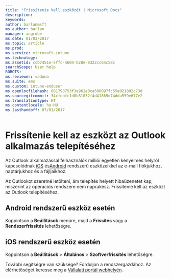 ```yaml
---
title: "Frissítenie kell eszközét | Microsoft Docs"
description: 
keywords: 
author: barlanmsft
ms.author: barlan
manager: angrobe
ms.date: 01/03/2017
ms.topic: article
ms.prod: 
ms.service: microsoft-intune
ms.technology: 
ms.assetid: ccb7451e-5ffc-4604-b28e-8322cc64c58c
searchScope: User help
ROBOTS: 
ms.reviewer: vadona
ms.suite: ems
ms.custom: intune-enduser
ms.openlocfilehash: 081798753f3e962e0ca500097fc55e021802c73d
ms.sourcegitcommit: 34cfebfc1d8b81032f4d41869d74dda559e677e2
ms.translationtype: HT
ms.contentlocale: hu-HU
ms.lasthandoff: 07/01/2017
---
```

# <a name="you-need-to-upgrade-your-device-to-install-the-outlook-app"></a>Frissítenie kell az eszközt az Outlook alkalmazás telepítéséhez

Az Outlook alkalmazással felhasználók milliói egyetlen kényelmes helyről kapcsolódnak [iOS](https://itunes.apple.com/us/app/microsoft-outlook-email-calendar/id951937596?mt=8) és[Android](https://play.google.com/store/apps/details?id=com.microsoft.office.outlook) rendszerű eszközeikkel az e-mail fiókjukhoz, naptárjukhoz és a fájljaikhoz.

Az Outlookot szeretné letölteni, ám telepítés helyett hibaüzenetet kap, miszerint az operációs rendszere nem naprakész. Frissítenie kell az eszközt az Outlook telepítéséhez.

## <a name="if-you-have-an-android-device"></a>Android rendszerű eszköz esetén
Koppintson a **Beállítások** menüre, majd a **Frissítés** vagy a **Rendszerfrissítés** lehetőségre.

## <a name="if-you-have-an-ios-device"></a>iOS rendszerű eszköz esetén
Koppintson a **Beállítások** > **Általános** > **Szoftverfrissítés** lehetőségre.

További segítségre van szüksége? Forduljon a rendszergazdához. Az elérhetőségét keresse meg a [Vállalati portál webhelyén](http://portal.manage.microsoft.com).
